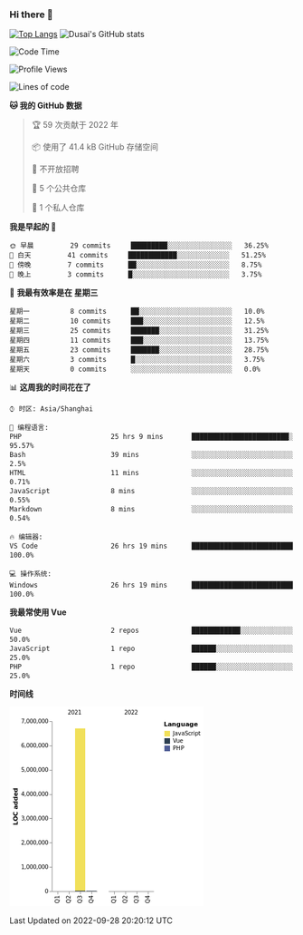 ### Hi there 👋

<!--
**SQSora/SQSora** is a ✨ _special_ ✨ repository because its `README.md` (this file) appears on your GitHub profile.

Here are some ideas to get you started:

- 🔭 I’m currently working on ...
- 🌱 I’m currently learning ...
- 👯 I’m looking to collaborate on ...
- 🤔 I’m looking for help with ...
- 💬 Ask me about ...
- 📫 How to reach me: ...
- 😄 Pronouns: ...
- ⚡ Fun fact: ...
-->
[![Top Langs](https://github-readme-stats.vercel.app/api/top-langs/?username=anuraghazra&layout=compact)](https://github.com/anuraghazra/github-readme-stats)
![Dusai's GitHub stats](https://github-readme-stats.vercel.app/api?username=SQSora&show_icons=true&include_all_commits=true&bg_color=90,FF6699,DDA0DD,66FFFF&locale=cn&icon_color=00FFFF&title_color=54FF9F&text_color=00FFFF&card_width=14)

<!--START_SECTION:waka-->
![Code Time](http://img.shields.io/badge/Code%20Time-573%20hrs%2034%20mins-blue)

![Profile Views](http://img.shields.io/badge/%E4%B8%AA%E4%BA%BA%E8%B5%84%E6%96%99%E8%A7%82%E7%9C%8B%E6%AC%A1%E6%95%B0-0-blue)

![Lines of code](https://img.shields.io/badge/%E4%BB%8E%E3%80%8CHello%20World%E3%80%8D%E8%B5%B7%E6%88%91%E5%B7%B2%E7%BB%8F%E5%86%99%E4%BA%86-7%20Million%20%E8%A1%8C%E4%BB%A3%E7%A0%81-blue)

**🐱 我的 GitHub 数据** 

> 🏆 59 次贡献于 2022 年
 > 
> 📦  使用了 41.4 kB GitHub 存储空间 
 > 
> 🚫 不开放招聘
 > 
> 📜 5 个公共仓库 
 > 
> 🔑 1 个私人仓库 
 > 
**我是早起的 🐤** 

```text
🌞 早晨         29 commits     █████████░░░░░░░░░░░░░░░░   36.25% 
🌆 白天         41 commits     ████████████░░░░░░░░░░░░░   51.25% 
🌃 傍晚         7 commits      ██░░░░░░░░░░░░░░░░░░░░░░░   8.75% 
🌙 晚上         3 commits      █░░░░░░░░░░░░░░░░░░░░░░░░   3.75%

```
📅 **我最有效率是在 星期三** 

```text
星期一          8 commits      ██░░░░░░░░░░░░░░░░░░░░░░░   10.0% 
星期二          10 commits     ███░░░░░░░░░░░░░░░░░░░░░░   12.5% 
星期三          25 commits     ███████░░░░░░░░░░░░░░░░░░   31.25% 
星期四          11 commits     ███░░░░░░░░░░░░░░░░░░░░░░   13.75% 
星期五          23 commits     ███████░░░░░░░░░░░░░░░░░░   28.75% 
星期六          3 commits      █░░░░░░░░░░░░░░░░░░░░░░░░   3.75% 
星期天          0 commits      ░░░░░░░░░░░░░░░░░░░░░░░░░   0.0%

```


📊 **这周我的时间花在了** 

```text
⌚︎ 时区: Asia/Shanghai

💬 编程语言: 
PHP                      25 hrs 9 mins       ████████████████████████░   95.57% 
Bash                     39 mins             ░░░░░░░░░░░░░░░░░░░░░░░░░   2.5% 
HTML                     11 mins             ░░░░░░░░░░░░░░░░░░░░░░░░░   0.71% 
JavaScript               8 mins              ░░░░░░░░░░░░░░░░░░░░░░░░░   0.55% 
Markdown                 8 mins              ░░░░░░░░░░░░░░░░░░░░░░░░░   0.54%

🔥 编辑器: 
VS Code                  26 hrs 19 mins      █████████████████████████   100.0%

💻 操作系统: 
Windows                  26 hrs 19 mins      █████████████████████████   100.0%

```

**我最常使用 Vue** 

```text
Vue                      2 repos             ████████████░░░░░░░░░░░░░   50.0% 
JavaScript               1 repo              ██████░░░░░░░░░░░░░░░░░░░   25.0% 
PHP                      1 repo              ██████░░░░░░░░░░░░░░░░░░░   25.0%

```


**时间线**

![Chart not found](https://raw.githubusercontent.com/SQSora/SQSora/main/charts/bar_graph.png) 


 Last Updated on 2022-09-28 20:20:12 UTC
<!--END_SECTION:waka-->
